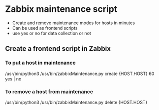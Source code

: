 # Zabbix maintenance script

- Create and remove maintenance modes for hosts in minutes
- Can be used as frontend scripts
- use yes or no for data collection or not

## Create a frontend script in Zabbix

### To put a host in maintenance
/usr/bin/python3 /usr/bin/zabbixMaintenance.py create {HOST.HOST} 60 yes | no 

### To remove a host from maintenance
/usr/bin/python3 /usr/bin/zabbixMaintenance.py delete {HOST.HOST}
